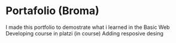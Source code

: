 # Portafolio (Broma)
I made this portfolio to demostrate what i learned in the Basic Web Developing course in platzi
(in course) Adding resposive desing
